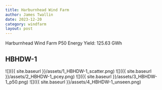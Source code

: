 ```yaml
---
title: Harburnhead Wind Farm
author: James Twallin
date: 2023-12-20
category: windfarm
layout: post
---
```

Harburnhead Wind Farm P50 Energy Yield: 125.63 GWh

HBHDW-1
-------------
![]({{ site.baseurl }}/assets/1_HBHDW-1_scatter.png)
![]({{ site.baseurl }}/assets/2_HBHDW-1_pcey.png)
![]({{ site.baseurl }}/assets/3_HBHDW-1_p50.png)
![]({{ site.baseurl }}/assets/4_HBHDW-1_unseen.png)

